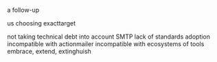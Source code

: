 a follow-up

us choosing exacttarget

not taking technical debt into account
SMTP
lack of standards adoption
  incompatible with actionmailer
    incompatible with ecosystems of tools
embrace, extend, extinghuish
